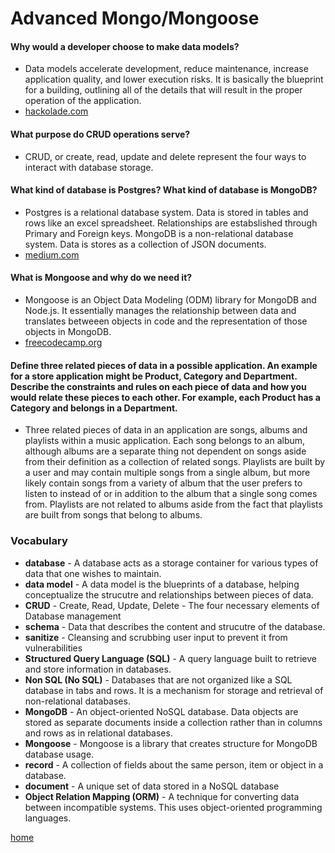 # Advanced Mongo/Mongoose

#### Why would a developer choose to make data models?
  * Data models accelerate development, reduce maintenance, increase application quality, and lower execution risks. It is basically the blueprint for a building, outlining all of the details that will result in the proper operation of the application. 
  * [hackolade.com](https://hackolade.com/benefits.html)

#### What purpose do CRUD operations serve?
  * CRUD, or create, read, update and delete represent the four ways to interact with database storage.

#### What kind of database is Postgres? What kind of database is MongoDB?
  * Postgres is a relational database system. Data is stored in tables and rows like an excel spreadsheet. Relationships are estabslished through Primary and Foreign keys.  MongoDB is a non-relational database system. Data is stores as a collection of JSON documents.
  * [medium.com](https://medium.com/@zhenwu93/relational-vs-non-relational-databases-8336870da8bc)

#### What is Mongoose and why do we need it?
  * Mongoose is an Object Data Modeling (ODM) library for MongoDB and Node.js. It essentially manages the relationship between data and translates betweeen objects in code and the representation of those objects in MongoDB.
  * [freecodecamp.org](https://www.freecodecamp.org/news/introduction-to-mongoose-for-mongodb-d2a7aa593c57/)

#### Define three related pieces of data in a possible application. An example for a store application might be Product, Category and Department. Describe the constraints and rules on each piece of data and how you would relate these pieces to each other. For example, each Product has a Category and belongs in a Department.
  * Three related pieces of data in an application are songs, albums and playlists within a music application. Each song belongs to an album, although albums are a separate thing not dependent on songs aside from their definition as a collection of related songs. Playlists are built by a user and may contain multiple songs from a single album, but more likely contain songs from a variety of album that the user prefers to listen to instead of or in addition to the album that a single song comes from. Playlists are not related to albums aside from the fact that playlists are built from songs that belong to albums. 


### Vocabulary

* **database** - A database acts as a storage container for various types of data that one wishes to maintain.
* **data model** - A data model is the blueprints of a database, helping conceptualize the strucutre and relationships between pieces of data. 
* **CRUD** - Create, Read, Update, Delete - The four necessary elements of Database management
* **schema** - Data that describes the content and strucutre of the database. 
* **sanitize** - Cleansing and scrubbing user input to prevent it from vulnerabilities 
* **Structured Query Language (SQL)** - A query language built to retrieve and store information in databases.
* **Non SQL (No SQL)** - Databases that are not organized like a SQL database in tabs and rows. It is a mechanism for storage and retrieval of non-relational databases.
* **MongoDB** - An object-oriented NoSQL database. Data objects are stored as separate documents inside a collection rather than in columns and rows as in relational databases. 
* **Mongoose** - Mongoose is a library that creates structure for MongoDB database usage.  
* **record** - A collection of fields about the same person, item or object in a database.
* **document** - A unique set of data stored in a NoSQL database
* **Object Relation Mapping (ORM)** - A technique for converting data between incompatible systems. This uses object-oriented programming languages. 

[home](README.md)